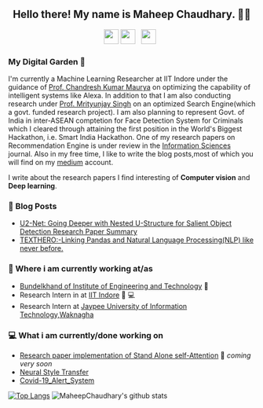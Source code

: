 

<!--## ![Maheep Chaudhary's header](https://github.com/MaheepChaudhary/MaheepChaudhary/blob/main/images/1200px-HelloWorld.svg.png)-->
<h2 align="center">Hello there! My name is Maheep Chaudhary. 👋🤓</h2>
<p align='center'>
<a href="https://www.linkedin.com/in/maheep-chaudhary-07a03617a/"><img height="30" src="https://github.com/stephenajulu/WaylonWalker/blob/main/icon/linkedin.png?raw=true"></a>
<a href="https://www.instagram.com/maheepchaudhary/"><img height="30" src="https://github.com/stephenajulu/WaylonWalker/blob/main/icon/instagram.jpg?raw=true"></a>&nbsp;&nbsp;
<a href="https://twitter.com/stephenajulu"><img height="30" src="https://github.com/stephenajulu/WaylonWalker/blob/main/icon/twitter.png?raw=true"></a>&nbsp;&nbsp;

</p>
<div align='center'>
 

</div>

<!--<p align="center">I am a 3rd Year undergraduate student at [Bundelkhand Institute of Technology, Jhansi]. I aspire to be a valuable resource in society; help develop software that is going to meet individual client needs. Being a team player with strong analytical and problem solving skills I come up with creative solutions for complex problems. I am an active blogger and passionate about inclusion of women in computing. Being pragmatic by nature, I inhabit an up help desire and straight forward outlook. I believe in constant learning and exploring new things; wish to travel the world and try every cuisine.
</p>-->


### My Digital Garden 🌱

I'm currently a Machine Learning Researcher at IIT Indore under the guidance of [Prof. Chandresh Kumar Maurya](https://scholar.google.com/citations?user=OR0yLJEAAAAJ&hl=en&oi=ao) on optimizing the capability of intelligent systems like Alexa. In addition to that I am also conducting research under [Prof. Mrityunjay Singh](https://scholar.google.com/citations?hl=en&user=5kG-VWMAAAAJ) on an optimized Search Engine(which a govt. funded research project). I am also planning to represent Govt. of India in inter-ASEAN comptetion for Face Detection System for Criminals which I cleared through attaining the first position in the World's Biggest Hackathon, i.e. Smart India Hackathon. One of my research papers on Recommendation Engine is under review in the [Information Sciences](https://www.journals.elsevier.com/information-sciences) journal. Also in my free time, I like to write the blog posts,most of which you will find on my [medium](https://medium.com/@chaudhary.maheep28) account.

I write about the research papers I find interesting of **Computer vision** and **Deep learning**. 

### 📰 Blog Posts
<!-- BLOG-POST-LIST:START -->
- [U2-Net: Going Deeper with Nested U-Structure for Salient Object Detection Research Paper Summary](https://medium.com/analytics-vidhya/u2-net-going-deeper-with-nested-u-structure-for-salient-object-detection-research-paper-summary-e36911353b38)
- [TEXTHERO:-Linking Pandas and Natural Language Processing(NLP) like never before.](https://medium.com/@chaudhary.maheep28/texthero-791f8c796ca9)
<!-- BLOG-POST-LIST:END -->

### 💼 Where i am currently working at/as
- [Bundelkhand of Institute of Engineering and Technology](http://bietjhs.ac.in/) 💼 
- Research Intern in at [IIT Indore](https://www.iiti.ac.in/) 💼 💻
- Research Intern at [Jaypee University of Information Technology,Waknagha](https://www.juit.ac.in/)
### 💻 What i am currently/done working on
- [Research paper implementation of Stand Alone self-Attention](https://arxiv.org/abs/1906.05909)  🚀 *coming very soon*
- [Neural Style Transfer](https://github.com/MaheepChaudhary/Neural-Style-Transfer)
- [Covid-19_Alert_System](https://github.com/MaheepChaudhary/Covid-19_Alert_System)

<!--### 📫 Where to find me
- [LinkedIn](https://www.linkedin.com/in/maheep-chaudhary-07a03617a/) 👨💼
- [Blog](https://medium.com/@chaudhary.maheep28) 🤓💻
- [Instagram](https://www.instagram.com/maheepchaudhary/) 😎
- [Facebook](https://www.facebook.com/maheep.chaudhary/) 😏
- [Twitter](https://twitter.com/stephenajulu) 🐤
-->
[![Top Langs](https://github-readme-stats.vercel.app/api/top-langs/?username=MaheepChaudhary&layout=compact)](https://github.com/MaheepChaudhary/github-readme-stats)
![MaheepChaudhary's github stats](https://github-readme-stats.vercel.app/api?username=MaheepChaudhary&show_icons=true&theme=radical)

<!--
## Stargazers
[![Stargazers repo roster for @MaheepChaudhary/MaheepChaudhary](https://reporoster.com/stars/MaheepChaudhary/MaheepChaudhary)](https://github.com/MaheepChaudhary/MaheepChaudhary/stargazers)
-->
